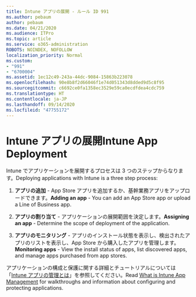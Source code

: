 ```yaml
---
title: Intune アプリの展開 - ルール ID 991
ms.author: pebaum
author: pebaum
ms.date: 04/21/2020
ms.audience: ITPro
ms.topic: article
ms.service: o365-administration
ROBOTS: NOINDEX, NOFOLLOW
localization_priority: Normal
ms.custom:
- "991"
- "6700004"
ms.assetid: 1ec12c49-243a-44dc-9084-15863b223078
ms.openlocfilehash: 90e8b8f2d66046f1e74d051343d8dded9d5c8f95
ms.sourcegitcommit: c6692ce0fa1358ec3529e59ca0ecdfdea4cdc759
ms.translationtype: HT
ms.contentlocale: ja-JP
ms.lasthandoff: 09/14/2020
ms.locfileid: "47755172"
---
```

# <a name="intune-app-deployment"></a><span data-ttu-id="65d5a-102">Intune アプリの展開</span><span class="sxs-lookup"><span data-stu-id="65d5a-102">Intune App Deployment</span></span>

<span data-ttu-id="65d5a-103">Intune でアプリケーションを展開するプロセスは 3 つのステップからなります。</span><span class="sxs-lookup"><span data-stu-id="65d5a-103">Deploying applications with Intune is a three step process:</span></span>
  
1. <span data-ttu-id="65d5a-104">**アプリの追加** - App Store アプリを追加するか、基幹業務アプリをアップロードできます。</span><span class="sxs-lookup"><span data-stu-id="65d5a-104">**Adding an app** - You can add an App Store app or upload a Line of Business app.</span></span>

2. <span data-ttu-id="65d5a-105">**アプリの割り当て** - アプリケーションの展開範囲を決定します。</span><span class="sxs-lookup"><span data-stu-id="65d5a-105">**Assigning an app** - Determine the scope of deployment of the application.</span></span>

3. <span data-ttu-id="65d5a-106">**アプリのモニタリング** - アプリのインストール状態を表示し、検出されたアプリのリストを表示し、App Store から購入したアプリを管理します。</span><span class="sxs-lookup"><span data-stu-id="65d5a-106">**Monitoring apps** - View the install status of apps, list discovered apps, and manage apps purchased from app stores.</span></span>

<span data-ttu-id="65d5a-107">アプリケーションの構成と保護に関する詳細とチュートリアルについては「[Intune アプリの管理とは](https://docs.microsoft.com/intune/app-management)」を参照してください。</span><span class="sxs-lookup"><span data-stu-id="65d5a-107">Read [What is Intune App Management](https://docs.microsoft.com/intune/app-management) for walkthroughs and information about configuring and protecting applications.</span></span>
  